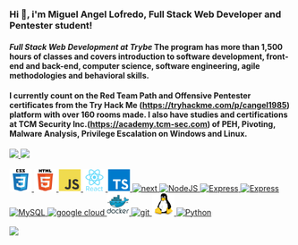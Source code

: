 ### Hi 👋, i'm Miguel Angel Lofredo, Full Stack Web Developer and Pentester student! 

####  _Full Stack Web Development at Trybe_  The program has more than 1,500 hours of classes and covers introduction to software development, front-end and back-end, computer science, software engineering, agile methodologies and behavioral skills.

####  I currently count on the Red Team Path and Offensive Pentester certificates from the Try Hack Me (https://tryhackme.com/p/cangel1985) platform with over 160 rooms made. I also have studies and certifications at TCM Security Inc.(https://academy.tcm-sec.com) of PEH, Pivoting, Malware Analysis, Privilege Escalation on Windows and Linux.

<div>
  <a href='https://github.com/miguellofredo85'>
     <img height="180em" src="https://github-readme-stats.vercel.app/api?username=miguellofredo85&show_icons=true&theme=dark&include_all_commits=true&count_private=true"/>
  <img height="180em" src="https://github-readme-stats.vercel.app/api/top-langs/?username=miguellofredo85&layout=compact&langs_count=16&theme=dark"/>
</div>
  
  <div style="display: inline_block">
<br>
  <a href="https://www.w3schools.com/css/" target="_blank" rel="noreferrer"> 
    <img src="https://raw.githubusercontent.com/devicons/devicon/master/icons/css3/css3-original-wordmark.svg" alt="css3" width="40" height="40"/>
  </a> 
  <a href="https://www.w3.org/html/" target="_blank" rel="noreferrer">
    <img src="https://raw.githubusercontent.com/devicons/devicon/master/icons/html5/html5-original-wordmark.svg" alt="html5" width="40" height="40"/>
  </a> 
  <a href="https://developer.mozilla.org/en-US/docs/Web/JavaScript" target="_blank" rel="noreferrer">
    <img src="https://raw.githubusercontent.com/devicons/devicon/master/icons/javascript/javascript-original.svg" alt="javascript" width="40" height="40"/> </a> 
  <a href="https://reactjs.org/" target="_blank" rel="noreferrer">
    <img src="https://raw.githubusercontent.com/devicons/devicon/master/icons/react/react-original-wordmark.svg" alt="react" width="40" height="40"/>
  </a>
    <a href="https://www.typescriptlang.org/" target="_blank" rel="noreferrer">
    <img src="https://raw.githubusercontent.com/devicons/devicon/master/icons/typescript/typescript-original.svg" alt="typescript" width="40" height="40"/> </a> 
 
<a href="https://nextjs.org/docs" target="_blank" rel="noreferrer">
    <img src="https://buttercms.com/static/images/tech_banners/Nextjs.b8a717322c08.png" alt="next" width="40" height="40"/>
  </a>
  <a href="https://nodejs.org/en/" target="_blank" rel="noreferrer">
    <img src="https://raw.githubusercontent.com/danielcranney/readme-generator/main/public/icons/skills/nodejs-colored.svg" width="36" height="36" alt="NodeJS" />
  </a>
    <a href="https://expressjs.com/" target="_blank" rel="noreferrer">
      <img src="https://raw.githubusercontent.com/danielcranney/readme-generator/main/public/icons/skills/express-colored.svg" width="36" height="36" alt="Express" />
    </a>
    <a href="https://mongodb.com/" target="_blank" rel="noreferrer">
      <img src="https://whatpixel.com/images/2017/05/00-mongodb-logo.jpg" width="36" height="36" alt="Express" />
    </a>
  <a href="https://www.mysql.com/" target="_blank" rel="noreferrer">
    <img src="https://raw.githubusercontent.com/danielcranney/readme-generator/main/public/icons/skills/mysql-colored.svg" width="36" height="36" alt="MySQL" />
  </a>
  <a href="https://cloud.google.com/" target="_blank" rel="noreferrer"> 
    <img src="https://www.pinclipart.com/picdir/middle/76-766456_google-cloud-google-cloud-logo-svg-clipart.png" alt="google cloud" width="40" height="40"/>
  <a href="https://www.docker.com/" target="_blank" rel="noreferrer"> 
    <img src="https://raw.githubusercontent.com/devicons/devicon/master/icons/docker/docker-original-wordmark.svg" alt="docker" width="40" height="40"/>
  </a>
  <a href="https://github.com/" target="_blank" rel="noreferrer"> 
    <img src="https://www.vectorlogo.zone/logos/git-scm/git-scm-icon.svg" alt="git" width="40" height="40"/> 
  </a>
  <a href="https://www.linux.org/" target="_blank" rel="noreferrer"> 
    <img src="https://raw.githubusercontent.com/devicons/devicon/master/icons/linux/linux-original.svg" alt="linux" width="40" height="40"/>
  </a> 
    <a href="https://www.python.org/" target="_blank" rel="noreferrer"><img src="https://raw.githubusercontent.com/danielcranney/readme-generator/main/public/icons/skills/python-colored.svg" width="36" height="36" alt="Python" />
    </a>
   
</div>
  
 <div style = "display: inline-block"><br>
    <a href="https://www.linkedin.com/in/miguelangellofredo/" target="_blank"><img src="https://img.shields.io/badge/-LinkedIn-%230077B5?style=for-the-badge&logo=linkedin&logoColor=white" target="_blank"></a>   
  </div>
